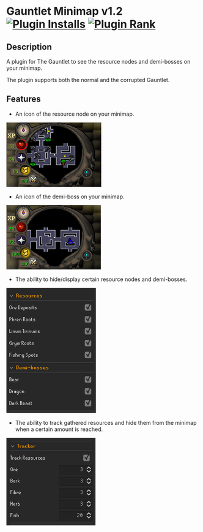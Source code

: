 # Gauntlet Minimap v1.2 [![Plugin Installs](http://img.shields.io/endpoint?url=https://i.pluginhub.info/shields/installs/plugin/gauntlet-minimap&label=Active%20installs)](https://runelite.net/plugin-hub/Vic%20Segers) [![Plugin Rank](http://img.shields.io/endpoint?url=https://i.pluginhub.info/shields/rank/plugin/gauntlet-minimap)](https://runelite.net/plugin-hub)

## Description

A plugin for The Gauntlet to see the resource nodes and demi-bosses on your minimap.

The plugin supports both the normal and the corrupted Gauntlet.

## Features

- An icon of the resource node on your minimap.

![minimap](images/resources.png)

- An icon of the demi-boss on your minimap.

![demi-boss](images/demi-boss.png)

- The ability to hide/display certain resource nodes and demi-bosses.

![settings](images/settings.png)

- The ability to track gathered resources and hide them from the minimap when a certain amount is reached.

![settings](images/tracker.png)
